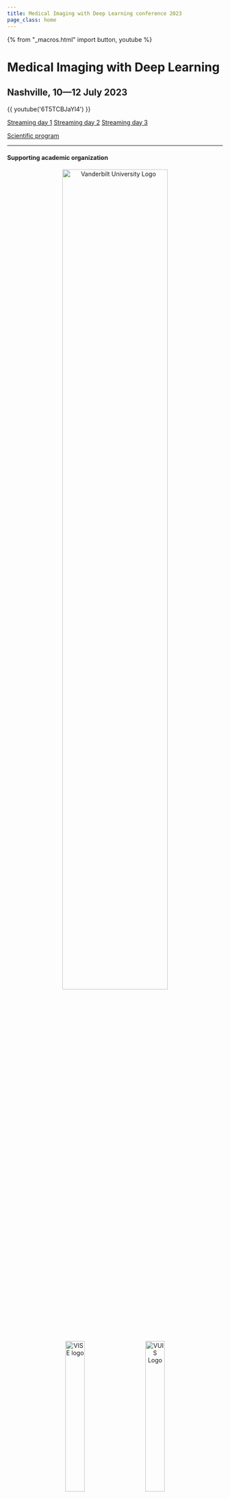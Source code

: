 ```yaml
---
title: Medical Imaging with Deep Learning conference 2023
page_class: home
---
```

{% from "_macros.html" import button, youtube %}
# Medical Imaging with Deep Learning
## Nashville, 10—12 July 2023
<!-- <p class="primary-photo centered">
    <img alt="Nashville (Tennessee)" src="/images/nashville.jpg">
</p> -->

{{ youtube('6T5TCBJaYl4') }}

[Streaming day 1](https://youtube.com/live/tNxQWfHgu-4) [Streaming day 2](https://youtube.com/live/S1z7zbSDmmI) [Streaming day 3](https://youtube.com/live/6T5TCBJaYl4)

<p class="centered">
    <a href="/program.html" class="button">Scientific program</a>
</p>

---

#### Supporting academic organization
<center>
<a href="https://www.vanderbilt.edu/"><img width="70%" src="/images/sponsors/Vanderbilt_Dimensional_V_Black_Lockup.png" alt="Vanderbilt University Logo"></a>
<br>
<a href="https://www.vanderbilt.edu/"><img width="30%" src="/images/sponsors/VISE-logo-VUGOLD_tagctr.png" alt="VISE logo"></a>
&emsp;&emsp;
<a href="https://www.vanderbilt.edu/"><img width="30%" src="/images/sponsors/VUIIS_logo.png" alt="VUIS Logo"></a>
</center>

---
Still available: [Aims and scope](/aims-and-scope.html), [Author instructions](/author-instructions.html), [Call for papers](/call-for-papers.html), [Camera ready instructions](/camera-ready.html), [Registration](/registration.html), [Reviewer guidelines](/reviewer-guidelines.html), [Sponsorship](sponsorship-packages.html).
